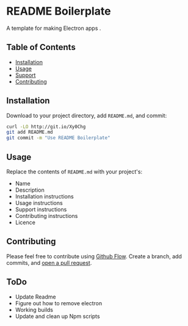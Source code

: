 # README Boilerplate

A template for making Electron apps .

## Table of Contents

- [Installation](#installation)
- [Usage](#usage)
- [Support](#support)
- [Contributing](#contributing)

## Installation

Download to your project directory, add `README.md`, and
commit:

```sh
curl -LO http://git.io/Xy0Chg
git add README.md
git commit -m "Use README Boilerplate"
```

## Usage

Replace the contents of `README.md` with your project's:

- Name
- Description
- Installation instructions
- Usage instructions
- Support instructions
- Contributing instructions
- Licence

## Contributing

Please feel free to contribute using
[Github Flow](https://guides.github.com/introduction/flow/).
Create a branch, add commits, and
[open a pull request](https://github.com/fraction/readme-boilerplate/compare/).

## ToDo

- Update Readme
- Figure out how to remove electron
- Working builds
- Update and clean up Npm scripts
